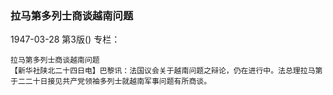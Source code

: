 ### 拉马第多列士商谈越南问题

1947-03-28
第3版()
专栏：

    拉马第多列士商谈越南问题
    【新华社陕北二十四日电】巴黎讯：法国议会关于越南问题之辩论，仍在进行中。法总理拉马第于二二十日接见共产党领袖多列士就越南军事问题有所商谈。
